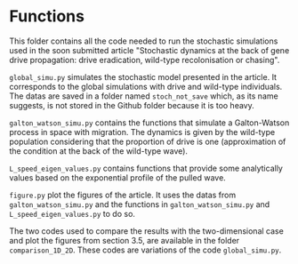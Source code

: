 # Functions

This folder contains all the code needed to run the stochastic simulations used in the soon submitted article "Stochastic dynamics at the back of gene drive propagation: drive eradication, wild-type recolonisation or chasing". 

`global_simu.py` simulates the stochastic model presented in the article. It corresponds to the global simulations with drive and wild-type individuals. The datas are saved in a folder named `stoch_not_save` which, as its name suggests, is not stored in the Github folder because it is too heavy.

`galton_watson_simu.py` contains the functions that simulate a Galton-Watson process in space with migration. The dynamics is given by the wild-type population considering that the proportion of drive is one (approximation of the condition at the back of the wild-type wave).

`L_speed_eigen_values.py` contains functions that provide some analytically values based on the exponential profile of the pulled wave.

`figure.py` plot the figures of the article. It uses the datas from `galton_watson_simu.py` and the functions in `galton_watson_simu.py` and `L_speed_eigen_values.py` to do so.

The two codes used to compare the results with the two-dimensional case and plot the figures from section 3.5, are available in the folder `comparison_1D_2D`. These codes are variations of the code `global_simu.py`.